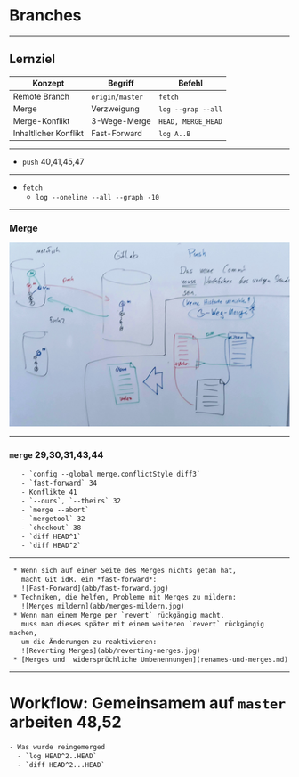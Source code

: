 # Branches

_________________________________________

## Lernziel

| Konzept              | Begriff              | Befehl               |
|----------------------|----------------------|----------------------|
| Remote Branch        | `origin/master`      | `fetch`              |
| Merge                | Verzweigung          | `log --grap --all`   |
| Merge-Konflikt       | 3-Wege-Merge         | `HEAD, MERGE_HEAD`   |
| Inhaltlicher Konflikt| Fast-Forward         | `log A..B`           |

_________________________________________

  * `push` 40,41,45,47
_________________________________________

  * `fetch`
    - `log --oneline --all --graph -10`
_________________________________________

### Merge

![Push, Pull and Merge Conflicts](abb/push-pull-merge.jpg)


_________________________________________

### `merge` 29,30,31,43,44
       - `config --global merge.conflictStyle diff3`
       - `fast-forward` 34
       - Konflikte 41
       - `--ours`, `--theirs` 32
       - `merge --abort`
       - `mergetool` 32
       - `checkout` 38
       - `diff HEAD^1`
       - `diff HEAD^2`
_________________________________________

     * Wenn sich auf einer Seite des Merges nichts getan hat,
       macht Git idR. ein *fast-forward*:
       ![Fast-Forward](abb/fast-forward.jpg)
     * Techniken, die helfen, Probleme mit Merges zu mildern:
       ![Merges mildern](abb/merges-mildern.jpg)
     * Wenn man einem Merge per `revert` rückgängig macht,
       muss man dieses später mit einem weiteren `revert` rückgängig machen,
       um die Änderungen zu reaktivieren:
       ![Reverting Merges](abb/reverting-merges.jpg)
     * [Merges und  widersprüchliche Umbenennungen](renames-und-merges.md)

_________________________________________

# Workflow: Gemeinsamem auf `master` arbeiten 48,52
    - Was wurde reingemerged
      - `log HEAD^2..HEAD`
      - `diff HEAD^2...HEAD`


